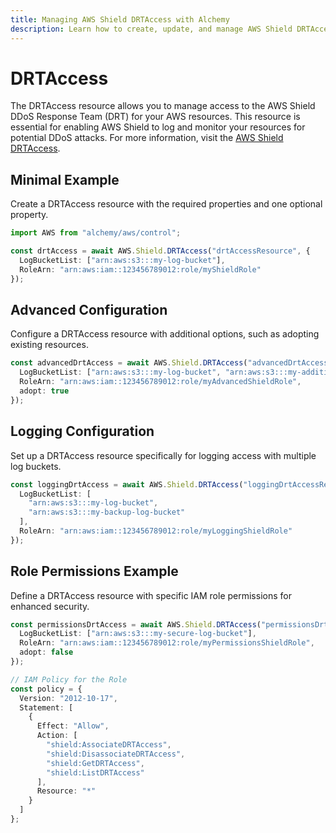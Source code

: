 ```yaml
---
title: Managing AWS Shield DRTAccess with Alchemy
description: Learn how to create, update, and manage AWS Shield DRTAccess using Alchemy Cloud Control.
---
```


# DRTAccess

The DRTAccess resource allows you to manage access to the AWS Shield DDoS Response Team (DRT) for your AWS resources. This resource is essential for enabling AWS Shield to log and monitor your resources for potential DDoS attacks. For more information, visit the [AWS Shield DRTAccess](https://docs.aws.amazon.com/shield/latest/userguide/).

## Minimal Example

Create a DRTAccess resource with the required properties and one optional property.

```ts
import AWS from "alchemy/aws/control";

const drtAccess = await AWS.Shield.DRTAccess("drtAccessResource", {
  LogBucketList: ["arn:aws:s3:::my-log-bucket"],
  RoleArn: "arn:aws:iam::123456789012:role/myShieldRole"
});
```

## Advanced Configuration

Configure a DRTAccess resource with additional options, such as adopting existing resources.

```ts
const advancedDrtAccess = await AWS.Shield.DRTAccess("advancedDrtAccessResource", {
  LogBucketList: ["arn:aws:s3:::my-log-bucket", "arn:aws:s3:::my-additional-log-bucket"],
  RoleArn: "arn:aws:iam::123456789012:role/myAdvancedShieldRole",
  adopt: true
});
```

## Logging Configuration

Set up a DRTAccess resource specifically for logging access with multiple log buckets.

```ts
const loggingDrtAccess = await AWS.Shield.DRTAccess("loggingDrtAccessResource", {
  LogBucketList: [
    "arn:aws:s3:::my-log-bucket",
    "arn:aws:s3:::my-backup-log-bucket"
  ],
  RoleArn: "arn:aws:iam::123456789012:role/myLoggingShieldRole"
});
```

## Role Permissions Example

Define a DRTAccess resource with specific IAM role permissions for enhanced security.

```ts
const permissionsDrtAccess = await AWS.Shield.DRTAccess("permissionsDrtAccessResource", {
  LogBucketList: ["arn:aws:s3:::my-secure-log-bucket"],
  RoleArn: "arn:aws:iam::123456789012:role/myPermissionsShieldRole",
  adopt: false
});

// IAM Policy for the Role
const policy = {
  Version: "2012-10-17",
  Statement: [
    {
      Effect: "Allow",
      Action: [
        "shield:AssociateDRTAccess",
        "shield:DisassociateDRTAccess",
        "shield:GetDRTAccess",
        "shield:ListDRTAccess"
      ],
      Resource: "*"
    }
  ]
};
```